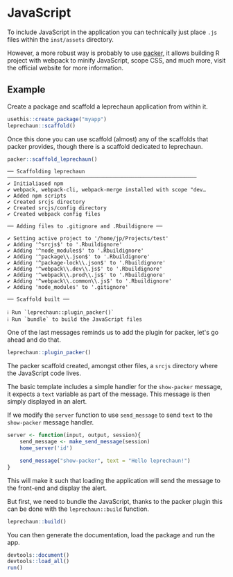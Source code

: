 # JavaScript

To include JavaScript in the application you can technically
just place `.js` files within the `inst/assets` directory.

However, a more robust way is probably to use 
[packer](https://packer.john-coene.com/), it allows building
R project with webpack to minify JavaScript, scope CSS, and much
more, visit the official website for more information.

## Example

Create a package and scaffold a leprechaun application from
within it.

```r
usethis::create_package("myapp")
leprechaun::scaffold()
```

Once this done you can use scaffold (almost) any of the scaffolds
that packer provides, though there is a scaffold dedicated to 
leprechaun.

```r
packer::scaffold_leprechaun()
```

```
── Scaffolding leprechaun ───────────────────────────────────────────────────────────── 
✔ Initialiased npm
✔ webpack, webpack-cli, webpack-merge installed with scope "dev…
✔ Added npm scripts
✔ Created srcjs directory
✔ Created srcjs/config directory
✔ Created webpack config files

── Adding files to .gitignore and .Rbuildignore ──

✔ Setting active project to '/home/jp/Projects/test'
✔ Adding '^srcjs$' to '.Rbuildignore'
✔ Adding '^node_modules$' to '.Rbuildignore'
✔ Adding '^package\\.json$' to '.Rbuildignore'
✔ Adding '^package-lock\\.json$' to '.Rbuildignore'
✔ Adding '^webpack\\.dev\\.js$' to '.Rbuildignore'
✔ Adding '^webpack\\.prod\\.js$' to '.Rbuildignore'
✔ Adding '^webpack\\.common\\.js$' to '.Rbuildignore'
✔ Adding 'node_modules' to '.gitignore'

── Scaffold built ──

ℹ Run `leprechaun::plugin_packer()`
ℹ Run `bundle` to build the JavaScript files
```

One of the last messages reminds us to add the plugin for packer,
let's go ahead and do that.

```r
leprechaun::plugin_packer()
```

The packer scaffold created, amongst other files, a `srcjs`
directory where the JavaScript code lives.

The basic template includes a simple handler for the `show-packer`
message, it expects a `text` variable as part of the message. 
This message is then simply displayed in an alert.

If we modify the `server` function to use `send_message` to 
send `text` to the `show-packer` message handler.

```r
server <- function(input, output, session){
	send_message <- make_send_message(session)	
	home_server('id')

	send_message("show-packer", text = "Hello leprechaun!")
}
```

This will make it such that loading the application will send the
message to the front-end and display the alert.

But first, we need to bundle the JavaScript, thanks to the packer 
plugin this can be done with the `leprechaun::build` function.

```r
leprechaun::build()
```

You can then generate the documentation, load the package and run
the app.

```r
devtools::document()
devtools::load_all()
run()
```
